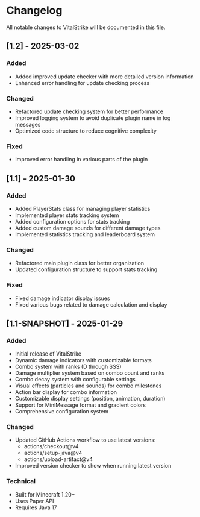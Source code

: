 # Changelog

All notable changes to VitalStrike will be documented in this file.

## [1.2] - 2025-03-02

### Added
- Added improved update checker with more detailed version information
- Enhanced error handling for update checking process

### Changed
- Refactored update checking system for better performance
- Improved logging system to avoid duplicate plugin name in log messages
- Optimized code structure to reduce cognitive complexity

### Fixed
- Improved error handling in various parts of the plugin

## [1.1] - 2025-01-30

### Added
- Added PlayerStats class for managing player statistics
- Implemented player stats tracking system
- Added configuration options for stats tracking
- Added custom damage sounds for different damage types
- Implemented statistics tracking and leaderboard system

### Changed
- Refactored main plugin class for better organization
- Updated configuration structure to support stats tracking

### Fixed
- Fixed damage indicator display issues
- Fixed various bugs related to damage calculation and display

## [1.1-SNAPSHOT] - 2025-01-29

### Added
- Initial release of VitalStrike
- Dynamic damage indicators with customizable formats
- Combo system with ranks (D through SSS)
- Damage multiplier system based on combo count and ranks
- Combo decay system with configurable settings
- Visual effects (particles and sounds) for combo milestones
- Action bar display for combo information
- Customizable display settings (position, animation, duration)
- Support for MiniMessage format and gradient colors
- Comprehensive configuration system

### Changed
- Updated GitHub Actions workflow to use latest versions:
  - actions/checkout@v4
  - actions/setup-java@v4
  - actions/upload-artifact@v4
- Improved version checker to show when running latest version

### Technical
- Built for Minecraft 1.20+
- Uses Paper API
- Requires Java 17
